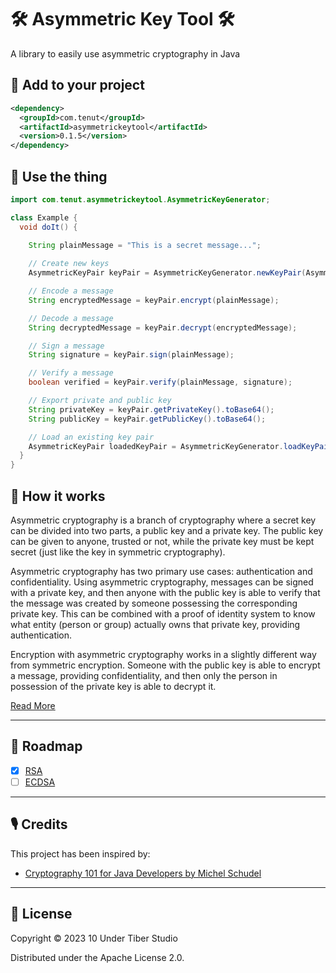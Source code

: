 # 🛠️ Asymmetric Key Tool 🛠️

A library to easily use asymmetric cryptography in Java

## 🌱 Add to your project

```xml
<dependency>
  <groupId>com.tenut</groupId>
  <artifactId>asymmetrickeytool</artifactId>
  <version>0.1.5</version>
</dependency>
```

## 🦾 Use the thing

```java
import com.tenut.asymmetrickeytool.AsymmetricKeyGenerator;

class Example {
  void doIt() {
    
    String plainMessage = "This is a secret message...";

    // Create new keys
    AsymmetricKeyPair keyPair = AsymmetricKeyGenerator.newKeyPair(AsymmetricKeyAlgorithm.ASYMMETRIC_KEY_ALGORITHM_RS256);

    // Encode a message
    String encryptedMessage = keyPair.encrypt(plainMessage);

    // Decode a message
    String decryptedMessage = keyPair.decrypt(encryptedMessage);

    // Sign a message
    String signature = keyPair.sign(plainMessage);

    // Verify a message
    boolean verified = keyPair.verify(plainMessage, signature);

    // Export private and public key
    String privateKey = keyPair.getPrivateKey().toBase64();
    String publicKey = keyPair.getPublicKey().toBase64();

    // Load an existing key pair
    AsymmetricKeyPair loadedKeyPair = AsymmetricKeyGenerator.loadKeyPair(AsymmetricKeyAlgorithm.ASYMMETRIC_KEY_ALGORITHM_RS256, publicKey, privateKey);
  } 
}
```

## 🔬 How it works

Asymmetric cryptography is a branch of cryptography where a secret key can be divided into two parts, a public key and a private key. The public key can be given to anyone, trusted or not, while the private key must be kept secret (just like the key in symmetric cryptography).

Asymmetric cryptography has two primary use cases: authentication and confidentiality. Using asymmetric cryptography, messages can be signed with a private key, and then anyone with the public key is able to verify that the message was created by someone possessing the corresponding private key. This can be combined with a proof of identity system to know what entity (person or group) actually owns that private key, providing authentication.

Encryption with asymmetric cryptography works in a slightly different way from symmetric encryption. Someone with the public key is able to encrypt a message, providing confidentiality, and then only the person in possession of the private key is able to decrypt it.

  [Read More](https://en.wikipedia.org/wiki/Public-key_cryptography)

---

## 🚧 Roadmap

 * [x] [RSA](https://cryptography.io/en/latest/hazmat/primitives/asymmetric/rsa/)
 * [ ] [ECDSA](https://cryptography.io/en/latest/hazmat/primitives/asymmetric/ec/)

---

## 🎙 Credits

This project has been inspired by:

- [Cryptography 101 for Java Developers by Michel Schudel](https://www.youtube.com/watch?v=1925zmDP_BY)

---

## 👔 License

Copyright © 2023 10 Under Tiber Studio

Distributed under the Apache License 2.0.
